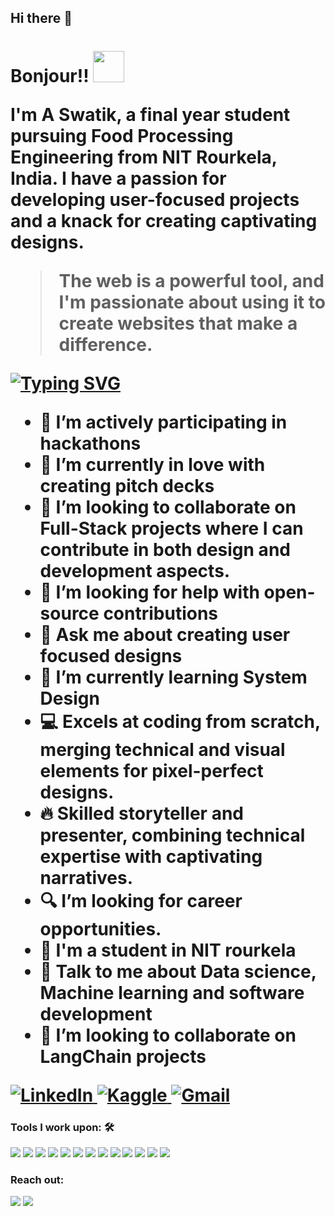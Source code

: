 ## Hi there 👋

<h1>Bonjour!! <picture><img src = "https://github.com/7oSkaaa/7oSkaaa/blob/main/Images/about_me.gif?raw=true" width = 50px></picture>

I'm A Swatik, a final year student pursuing Food Processing Engineering from NIT Rourkela, India. I have a passion for developing user-focused projects and a knack for creating captivating designs.

> The web is a powerful tool, and I'm passionate about using it to create websites that make a difference.

[![Typing SVG](https://readme-typing-svg.herokuapp.com?vCenter=true&width=500&lines=Web+Developer+with+a+Creative+Flair;UI/UX+Designer+with+a+Human+Touch;Presenter+with+a+Compelling+Passion)](https://git.io/typing-svg)




- 🔭 I’m actively participating in <strong>hackathons</strong>
- 💖 I’m currently in love with creating <strong>pitch decks</strong>
- 👯 I’m looking to collaborate on <strong>Full-Stack projects where I can contribute in both design and development aspects.</strong>
- 🤔 I’m looking for help with <strong>open-source contributions</strong>
- 💬 Ask me about <strong>creating user focused designs</strong>
- 🌱 I’m currently learning <strong>System Design</strong>
- 💻 Excels at coding from scratch, merging technical and visual elements for <strong> pixel-perfect designs. </strong>
- 🔥 Skilled storyteller and presenter, combining technical expertise with <strong>captivating narratives. </strong>
- 🔍 I’m looking for <strong> career opportunities</strong>.
- 💼 I'm a student in NIT rourkela 
- 💬 Talk to me about Data science, Machine learning and software development 
- 👯 I’m looking to collaborate on LangChain projects 

<a href="https://www.linkedin.com/in/swatik/" target="_blank">
    <img alt="LinkedIn" src="https://img.shields.io/badge/LinkedIn-0077B5?style=for-the-badge&logo=linkedin&logoColor=white">
  </a>   
  <a href="https://www.kaggle.com/swatik" target="_blank">
    <img alt="Kaggle" src="https://img.shields.io/badge/Kaggle-20BEFF?style=for-the-badge&logo=Kaggle&logoColor=white">
  </a> 
  <a href="mailto:oswatik@gmail.com" target="_blank">
    <img alt="Gmail" src="https://img.shields.io/badge/Gmail-D14836?style=for-the-badge&logo=gmail&logoColor=white">
  </a> 



 



### Tools I work upon: 🛠

<img src="https://img.shields.io/badge/C%20-%2300599C.svg?&style=for-the-badge&logo=c&logoColor=white">   <img src="https://img.shields.io/badge/C++%20-%2300599C.svg?&style=for-the-badge&logo=c%2B%2B&logoColor=white">   <img src="https://img.shields.io/badge/Python%20-%2314354C.svg?&style=for-the-badge&logo=python&logoColor=white">   <img src="https://img.shields.io/badge/HTML%20-%23E34F26.svg?&style=for-the-badge&logo=html5&logoColor=white">   <img src="https://img.shields.io/badge/CSS%20-%231572B6.svg?&style=for-the-badge&logo=css3&logoColor=white">   <img src="https://img.shields.io/badge/JavaScript%20-%23323330.svg?&style=for-the-badge&logo=javascript&logoColor=%23F7DF1E">   <img src="https://img.shields.io/badge/Angular%20-%23DD0031.svg?&style=for-the-badge&logo=angular&logoColor=white">
<img src="https://img.shields.io/badge/SPARQL%20-%23477AC2.svg?&style=for-the-badge&logo=sparql&logoColor=white">   <img src="https://img.shields.io/badge/SQL%20-%230D597F.svg?&style=for-the-badge&logo=sql&logoColor=white">   <img src="https://img.shields.io/badge/Windows%20-%230078D6.svg?&style=for-the-badge&logo=windows&logoColor=white">   <img src="https://img.shields.io/badge/Linux%20-%23FCC624.svg?&style=for-the-badge&logo=linux&logoColor=white">   <img src="https://img.shields.io/badge/Adobe%20Illustrator%20-%23FF9A00.svg?&style=for-the-badge&logo=adobe%20illustrator&logoColor=white">   <img src="https://img.shields.io/badge/Figma%20-%23F24E1E.svg?&style=for-the-badge&logo=figma&logoColor=white">

### Reach out:
<a href="mailto:oswatik@gmail.com">
<img src="https://img.shields.io/badge/-oswatik%40gmail.com-7B83EB?&style=for-the-badge&logo=google-gmail&logoColor=white"></a>
<a href="https://www.linkedin.com/in/amlanswatik/">
<img src="https://img.shields.io/badge/Swatik-%230077B5.svg?&style=for-the-badge&logo=linkedin&logoColor=white"></a>
